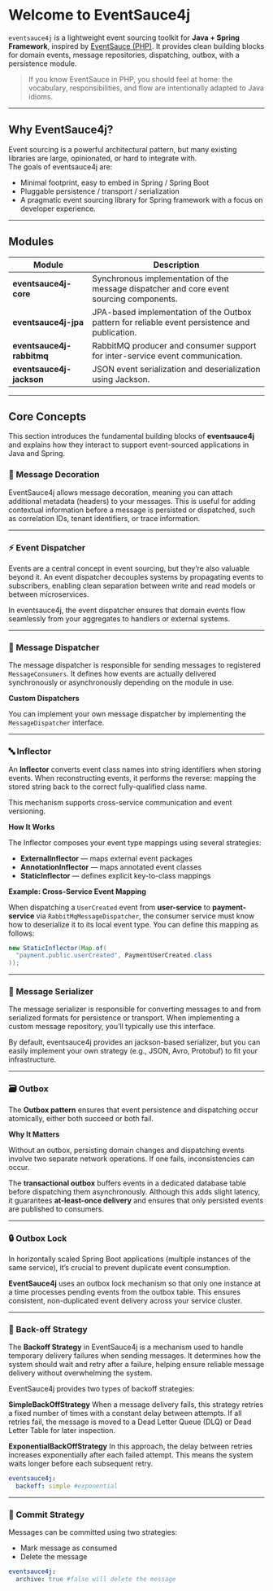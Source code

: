 # Welcome to EventSauce4j

`eventsauce4j` is a lightweight event sourcing toolkit for **Java + Spring Framework**, inspired by [EventSauce (PHP)](https://eventsauce.io/).
It provides clean building blocks for domain events, message repositories, dispatching, outbox, with a persistence module.

> If you know EventSauce in PHP, you should feel at home: the vocabulary, responsibilities, and flow are intentionally adapted to Java idioms.

___

## Why EventSauce4j?

Event sourcing is a powerful architectural pattern, but many existing libraries are large, opinionated, or hard to integrate with.  
The goals of eventsauce4j are:

- Minimal footprint, easy to embed in Spring / Spring Boot
- Pluggable persistence / transport / serialization
- A pragmatic event sourcing library for Spring framework with a focus on developer experience.

___

## Modules

| Module | Description |
|---------|-------------|
| **eventsauce4j-core** | Synchronous implementation of the message dispatcher and core event sourcing components. |
| **eventsauce4j-jpa** | JPA-based implementation of the Outbox pattern for reliable event persistence and publication. |
| **eventsauce4j-rabbitmq** | RabbitMQ producer and consumer support for inter-service event communication. |
| **eventsauce4j-jackson** | JSON event serialization and deserialization using Jackson. |

___

## Core Concepts

This section introduces the fundamental building blocks of **eventsauce4j** and explains how they interact to support event-sourced applications in Java and Spring.

### 📨 Message Decoration

EventSauce4j allows message decoration, meaning you can attach additional metadata (headers) to your messages.
This is useful for adding contextual information before a message is persisted or dispatched, such as correlation IDs, tenant identifiers, or trace information.

___

### ⚡ Event Dispatcher

Events are a central concept in event sourcing, but they’re also valuable beyond it.
An event dispatcher decouples systems by propagating events to subscribers, enabling clean separation between write and read models or between microservices.

In eventsauce4j, the event dispatcher ensures that domain events flow seamlessly from your aggregates to handlers or external systems.

___

### 🧭 Message Dispatcher

The message dispatcher is responsible for sending messages to registered `MessageConsumers`.
It defines how events are actually delivered synchronously or asynchronously depending on the module in use.

**Custom Dispatchers**

You can implement your own message dispatcher by implementing the `MessageDispatcher` interface.

___

### 🔤 Inflector

An **Inflector** converts event class names into string identifiers when storing events.
When reconstructing events, it performs the reverse: mapping the stored string back to the correct fully-qualified class name.

This mechanism supports cross-service communication and event versioning.

**How It Works**

The Inflector composes your event type mappings using several strategies:

- **ExternalInflector** — maps external event packages
- **AnnotationInflector** — maps annotated event classes
- **StaticInflector** — defines explicit key-to-class mappings

**Example: Cross-Service Event Mapping**

When dispatching a `UserCreated` event from **user-service** to **payment-service** via `RabbitMqMessageDispatcher`,
the consumer service must know how to deserialize it to its local event type.
You can define this mapping as follows:

```java
new StaticInflector(Map.of(
  "payment.public.userCreated", PaymentUserCreated.class
));
```

___

### 🧩 Message Serializer

The message serializer is responsible for converting messages to and from serialized formats for persistence or transport.
When implementing a custom message repository, you’ll typically use this interface.

By default, eventsauce4j provides an jackson-based serializer, but you can easily implement your own strategy (e.g., JSON, Avro, Protobuf) to fit your infrastructure.

___

### 🗃️ Outbox

The **Outbox pattern** ensures that event persistence and dispatching occur atomically, either both succeed or both fail.

**Why It Matters**

Without an outbox, persisting domain changes and dispatching events involve two separate network operations.
If one fails, inconsistencies can occur.

The **transactional outbox** buffers events in a dedicated database table before dispatching them asynchronously.
Although this adds slight latency, it guarantees **at-least-once delivery** and ensures that only persisted events are published to consumers.

___

### 🔒 Outbox Lock

In horizontally scaled Spring Boot applications (multiple instances of the same service), it’s crucial to prevent duplicate event consumption.

**EventSauce4j** uses an outbox lock mechanism so that only one instance at a time processes pending events from the outbox table.
This ensures consistent, non-duplicated event delivery across your service cluster.

___

### 🔁 Back-off Strategy

The **Backoff Strategy** in EventSauce4j is a mechanism used to handle temporary delivery failures when sending messages. It determines how the system should wait and retry after a failure, helping ensure reliable message delivery without overwhelming the system.

EventSauce4j provides two types of backoff strategies:

**SimpleBackOffStrategy**
When a message delivery fails, this strategy retries a fixed number of times with a constant delay between attempts. If all retries fail, the message is moved to a Dead Letter Queue (DLQ) or Dead Letter Table for later inspection.

**ExponentialBackOffStrategy**
In this approach, the delay between retries increases exponentially after each failed attempt. This means the system waits longer before each subsequent retry.

```yaml
eventsauce4j:
  backoff: simple #exponential
```

___

### 💾 Commit Strategy

Messages can be committed using two strategies:

- Mark message as consumed
- Delete the message

```yaml
eventsauce4j:
  archive: true #false will delete the message
```